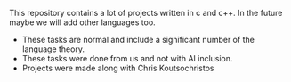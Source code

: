 This repository contains a lot of projects written in c and c++. In the future maybe we will add other languages too.
  - These tasks are normal and include a significant number of the language theory.
  - These tasks were done from us and not  with AI inclusion.
  - Projects were made along with Chris Koutsochristos

